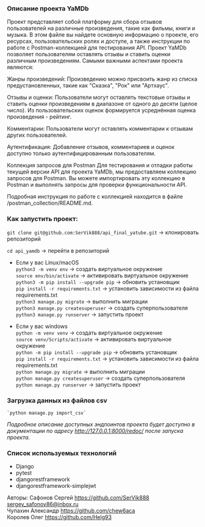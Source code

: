 ### Описание проекта YaMDb

Проект представляет собой платформу для сбора отзывов пользователей на различные произведения, такие как фильмы, книги и музыка. В этом файле вы найдете основную информацию о проекте, его ресурсах, пользовательских ролях и доступе, а также инструкции по работе с Postman-коллекцией для тестирования API.
Проект YaMDb позволяет пользователям оставлять отзывы и ставить оценки различным произведениям. Самыми важными аспектами проекта являются:

Жанры произведений: Произведению можно присвоить жанр из списка предустановленных, такие как "Сказка", "Рок" или "Артхаус".

Отзывы и оценки: Пользователи могут оставлять текстовые отзывы и ставить оценки произведениям в диапазоне от одного до десяти (целое число). Из пользовательских оценок формируется усреднённая оценка произведения - рейтинг.

Комментарии: Пользователи могут оставлять комментарии к отзывам других пользователей.

Аутентификация: Добавление отзывов, комментариев и оценок доступно только аутентифицированным пользователям.

Коллекция запросов для Postman
Для тестирования и отладки работы текущей версии API для проекта YaMDb, мы предоставляем коллекцию запросов для Postman. Вы можете импортировать эту коллекцию в Postman и выполнять запросы для проверки функциональности API.

Подробная инструкция по работе с коллекцией находится в файле /postman_collection/README.md.

### Как запустить проект:

`git clone git@github.com:SerVik888/api_final_yatube.git` -> клонировать репозиторий

`cd api_yamdb` -> перейти в репозиторий

- Если у вас Linux/macOS\
   `python3 -m venv env` -> создать виртуальное окружение\
   `source env/bin/activate` -> активировать виртуальное окружение\
   `python3 -m pip install --upgrade pip` -> обновить установщик\
   `pip install -r requirements.txt` -> установить зависимости из файла requirements.txt\
   `python3 manage.py migrate` -> выполнить миграции\
   `python3 manage.py createsuperuser` -> создать суперпользователя\
   `python3 manage.py runserver` -> запустить проект

- Если у вас windows\
   `python -m venv venv` -> создать виртуальное окружение\
   `source venv/Scripts/activate` -> активировать виртуальное окружение\
   `python -m pip install --upgrade pip` -> обновить установщик\
   `pip install -r requirements.txt` -> установить зависимости из файла requirements.txt\
   `python manage.py migrate` -> выполнить миграции\
   `python manage.py createsuperuser` -> создать суперпользователя\
   `python manage.py runserver` -> запустить проект

### Загрузка данных из файлов csv

    `python manage.py import_csv`

_Подробное описание доступных эндпоинтов проекта будет доступно в документации по адресу http://127.0.0.1:8000/redoc/ после запуска проекта._

### Cписок используемых технологий

- Django
- pytest
- djangorestframework
- djangorestframework-simplejwt

Авторы:
Сафонов Сергей https://github.com/SerVik888 [sergey_safonov86@inbox.ru](mailto:sergey_safonov86@inbox.ru) \
Чупахин Александр https://github.com/chew6aca \
Королев Олег https://github.com/Helg93
